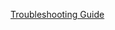 [Troubleshooting Guide](https://github.com/xd3v0nx/moeen_ai/blob/main/README.md#troubleshooting-and-faqs)
